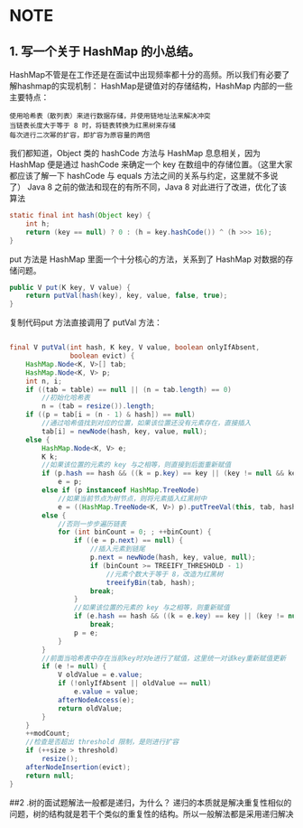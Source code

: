 # NOTE

## 1. 写一个关于 HashMap 的小总结。
HashMap不管是在工作还是在面试中出现频率都十分的高频。所以我们有必要了解hashmap的实现机制：
HashMap是键值对的存储结构，HashMap 内部的一些主要特点：
```text
使用哈希表（散列表）来进行数据存储，并使用链地址法来解决冲突
当链表长度大于等于 8 时，将链表转换为红黑树来存储
每次进行二次幂的扩容，即扩容为原容量的两倍
```
我们都知道，Object 类的 hashCode 方法与 HashMap 息息相关，因为 HashMap 便是通过 hashCode 来确定一个 key 在数组中的存储位置。（这里大家都应该了解一下 hashCode 与 equals 方法之间的关系与约定，这里就不多说了）
Java 8 之前的做法和现在的有所不同，Java 8 对此进行了改进，优化了该算法
```java
static final int hash(Object key) {
    int h;
    return (key == null) ? 0 : (h = key.hashCode()) ^ (h >>> 16);
}

```
put 方法是 HashMap 里面一个十分核心的方法，关系到了 HashMap 对数据的存储问题。

```java
public V put(K key, V value) {
    return putVal(hash(key), key, value, false, true);
}
```

复制代码put 方法直接调用了 putVal 方法：
```java

final V putVal(int hash, K key, V value, boolean onlyIfAbsent,
               boolean evict) {
    HashMap.Node<K, V>[] tab;
    HashMap.Node<K, V> p;
    int n, i;
    if ((tab = table) == null || (n = tab.length) == 0)
        //初始化哈希表
        n = (tab = resize()).length;
    if ((p = tab[i = (n - 1) & hash]) == null)
        //通过哈希值找到对应的位置，如果该位置还没有元素存在，直接插入
        tab[i] = newNode(hash, key, value, null);
    else {
        HashMap.Node<K, V> e;
        K k;
        //如果该位置的元素的 key 与之相等，则直接到后面重新赋值
        if (p.hash == hash && ((k = p.key) == key || (key != null && key.equals(k))))
            e = p;
        else if (p instanceof HashMap.TreeNode)
            //如果当前节点为树节点，则将元素插入红黑树中
            e = ((HashMap.TreeNode<K, V>) p).putTreeVal(this, tab, hash, key, value);
        else {
            //否则一步步遍历链表
            for (int binCount = 0; ; ++binCount) {
                if ((e = p.next) == null) {
                    //插入元素到链尾
                    p.next = newNode(hash, key, value, null);
                    if (binCount >= TREEIFY_THRESHOLD - 1)
                        //元素个数大于等于 8，改造为红黑树
                        treeifyBin(tab, hash);
                    break;
                }
                //如果该位置的元素的 key 与之相等，则重新赋值
                if (e.hash == hash && ((k = e.key) == key || (key != null && key.equals(k))))
                    break;
                p = e;
            }
        }
        //前面当哈希表中存在当前key时对e进行了赋值，这里统一对该key重新赋值更新
        if (e != null) { 
            V oldValue = e.value;
            if (!onlyIfAbsent || oldValue == null)
                e.value = value;
            afterNodeAccess(e);
            return oldValue;
        }
    }
    ++modCount;
    //检查是否超出 threshold 限制，是则进行扩容
    if (++size > threshold)
        resize();
    afterNodeInsertion(evict);
    return null;
}
```


##2 .树的面试题解法一般都是递归，为什么？
递归的本质就是解决重复性相似的问题，树的结构就是若干个类似的重复性的结构。所以一般解法都是采用递归解决

  

